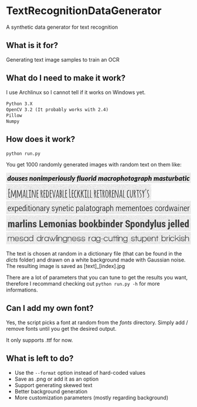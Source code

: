 # TextRecognitionDataGenerator
A synthetic data generator for text recognition

## What is it for?
Generating text image samples to train an OCR

## What do I need to make it work?

I use Archlinux so I cannot tell if it works on Windows yet.

```
Python 3.X
OpenCV 3.2 (It probably works with 2.4)
Pillow
Numpy
```

## How does it work?
`python run.py`

You get 1000 randomly generated images with random text on them like:

![1](samples/1.jpg "1")
![2](samples/2.jpg "2")
![3](samples/3.jpg "3")
![4](samples/4.jpg "4")
![5](samples/5.jpg "5")

The text is chosen at random in a dictionary file (that can be found in the *dicts* folder) and drawn on a white background made with Gaussian noise. The resulting image is saved as [text]_[index].jpg

There are a lot of parameters that you can tune to get the results you want, therefore I recommand checking out `python run.py -h` for more informations. 

## Can I add my own font?

Yes, the script picks a font at random from the *fonts* directory. Simply add / remove fonts until you get the desired output.

It only supports .ttf for now.

## What is left to do?
- Use the `--format` option instead of hard-coded values
- Save as .png or add it as an option
- Support generating skewed text
- Better background generation 
- More customization parameters (mostly regarding background) 

